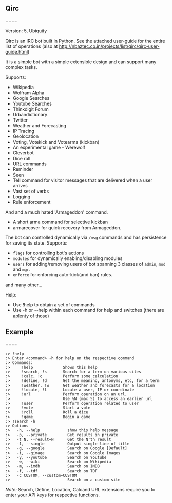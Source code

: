 ## Qirc ##
====

Version: 5, Ubiquity

Qirc is an IRC bot built in Python. See the attached user-guide for the entire list of operations (also at http://nbaztec.co.in/projects/list/qirc/qirc-user-guide.html)

It is a simple bot with a simple extensible design and can support many complex tasks.

Supports:
* Wikipedia
* Wolfram Alpha
* Google Searches
* Youtube Searches
* Thinkdigit Forum
* Urbandictionary
* Twitter
* Weather and Forecasting
* IP Tracing
* Geolocation
* Voting, Votekick and Votearma (kickban)
* An experimental game - Werewolf 
* Cleverbot
* Dice roll
* URL commands
* Reminder
* Seen
* Tell command for visitor messages that are delivered when a user arrives
* Vast set of verbs
* Logging
* Rule enforcement
  
  
And and a much hated 'Armageddon' command.
* A short arma command for selective kickban
* armarecover for quick recovery from Armageddon.

The bot can controlled dynamically via `/msg` commands and has persistence for saving its state.
Supports:
* `flags` for controlling bot's actions
* `modules` for dynamically enabling/disabling modules
* `users` for adding/removing users of bot spanning 3 classes of `admin`, `mod` and `mgr`.
* `enforce` for enforcing auto-kick(and ban) rules.

and many other...
  
Help:
* Use !help to obtain a set of commands
* Use -h or --help within each command for help and switches (there are aplenty of those)
  
  
## Example ##
====

```plaintext
:> !help  
:> Enter <command> -h for help on the respective command  
:> Commands:    
:>     !help             Shows this help  
:>     !search, !s       Search for a term on various sites  
:>     !calc, !c         Perform some calculation  
:>     !define, !d       Get the meaning, antonyms, etc, for a term  
:>     !weather, !w      Get weather and forecasts for a location  
:>     !locate, !l       Locate a user, IP or coordinate  
:>     !url              Perform operation on an url,    
:>                       Use %N (max 5) to access an earlier url  
:>     !user             Perform operation related to user  
:>     !vote             Start a vote  
:>     !roll             Roll a dice  
:>     !game             Begin a game    
:> !search -h  
:> Options  
:>   -h, --help            show this help message  
:>   -p, --private         Get results in private  
:>   -t N, --result=N      Get the N'th result  
:>   -1, --single          Output single line of title  
:>   -g, --google          Search on Google [Default]  
:>   -i, --gimage          Search on Google Images  
:>   -y, --youtube         Search on Youtube  
:>   -w, --wiki            Search on Wikipedia  
:>   -m, --imdb            Search on IMDB  
:>   -f, --tdf             Search on TDF  
:>   -c CUSTOM, --custom=CUSTOM  
:>                         Search on a custom site
```


*Note:* Search, Define, Location, Calcand URL extensions require you to enter your API keys for respective functions.
